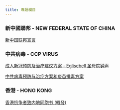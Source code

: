 ```yaml
---
title: 專題欄目
---
```


### 新中國聯邦 - NEW FEDERAL STATE OF CHINA

[新中国联邦宣言](nfsc/declaration-of-the-New-Federal-State-of-China)

### 中共病毒 - CCP VIRUS
[成人新冠预防及治疗建议方案 - Eglisebell 圣母院钟声](ccpvirus/covid-19_prophylaxis_and_treatment_recommendations_by_adelin)

[中共病毒预防与治疗方案和疫苗排毒方案](ccpvirus/ccp_virus_treatment_and_prophylaxis_protocol_and_vaccinated_people_detox_protocol)



### 香港 - HONG KONG
[香港抗争者致内地同胞书 (轉發)](hongkong/a_letter_from_the_hong_kong_people)